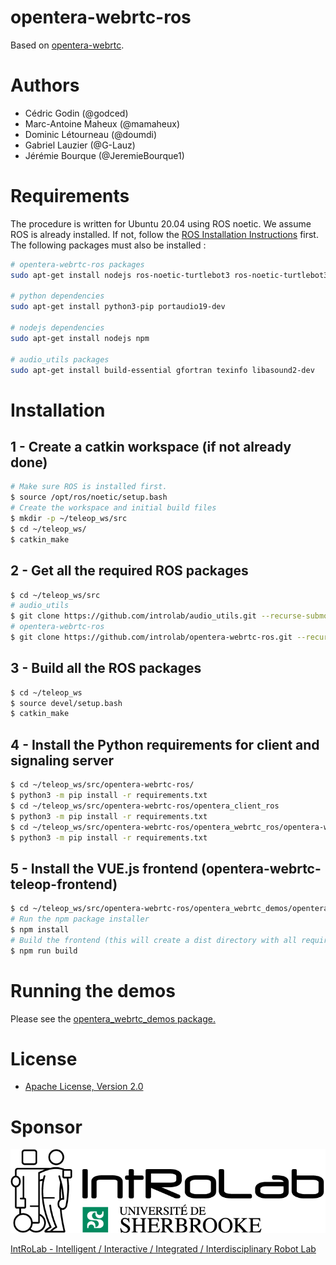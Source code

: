# opentera-webrtc-ros

Based on [opentera-webrtc](https://github.com/introlab/opentera-webrtc).

# Authors

* Cédric Godin (@godced)
* Marc-Antoine Maheux (@mamaheux)
* Dominic Létourneau (@doumdi)
* Gabriel Lauzier (@G-Lauz)
* Jérémie Bourque (@JeremieBourque1)

# Requirements

The procedure is written for Ubuntu 20.04 using ROS noetic. We assume ROS is already installed. If not, follow the [ROS Installation Instructions](http://wiki.ros.org/noetic/Installation/Ubuntu) first. The following packages must also be installed :

```bash
# opentera-webrtc-ros packages
sudo apt-get install nodejs ros-noetic-turtlebot3 ros-noetic-turtlebot3-gazebo ros-noetic-dwa-local-planner ros-noetic-rtabmap-ros

# python dependencies
sudo apt-get install python3-pip portaudio19-dev

# nodejs dependencies
sudo apt-get install nodejs npm

# audio_utils packages
sudo apt-get install build-essential gfortran texinfo libasound2-dev
```


# Installation

## 1 - Create a catkin workspace (if not already done)

```bash
# Make sure ROS is installed first.
$ source /opt/ros/noetic/setup.bash
# Create the workspace and initial build files
$ mkdir -p ~/teleop_ws/src
$ cd ~/teleop_ws/
$ catkin_make
```

## 2 - Get all the required ROS packages
```bash
$ cd ~/teleop_ws/src
# audio_utils
$ git clone https://github.com/introlab/audio_utils.git --recurse-submodules
# opentera-webrtc-ros
$ git clone https://github.com/introlab/opentera-webrtc-ros.git --recurse-submodules
```

## 3 - Build all the ROS packages
```bash
$ cd ~/teleop_ws
$ source devel/setup.bash
$ catkin_make
```

## 4 - Install the Python requirements for client and signaling server
```bash
$ cd ~/teleop_ws/src/opentera-webrtc-ros/
$ python3 -m pip install -r requirements.txt
$ cd ~/teleop_ws/src/opentera-webrtc-ros/opentera_client_ros
$ python3 -m pip install -r requirements.txt
$ cd ~/teleop_ws/src/opentera-webrtc-ros/opentera_webrtc_ros/opentera-webrtc/signaling-server
$ python3 -m pip install -r requirements.txt
```

## 5 - Install the VUE.js frontend (opentera-webrtc-teleop-frontend)
```bash
$ cd ~/teleop_ws/src/opentera-webrtc-ros/opentera_webrtc_demos/opentera-webrtc-teleop-frontend/teleop-vue
# Run the npm package installer
$ npm install
# Build the frontend (this will create a dist directory with all required files)
$ npm run build
```

# Running the demos

Please see the [opentera_webrtc_demos package.](opentera_webrtc_demos/README.md)


# License

* [Apache License, Version 2.0](LICENSE)

# Sponsor

![IntRoLab](images/IntRoLab.png)

[IntRoLab - Intelligent / Interactive / Integrated / Interdisciplinary Robot Lab](https://introlab.3it.usherbrooke.ca)

